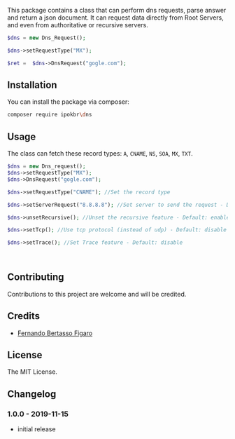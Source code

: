 This package contains a class that can perform dns requests, parse answer and return a json document. It can request data directly from Root Servers, and even from authoritative or recursive servers.

```php
$dns = new Dns_Request();

$dns->setRequestType("MX");

$ret =  $dns->DnsRequest("gogle.com");
```
 
## Installation

You can install the package via composer:

```bash
composer require ipokbr\dns
```

## Usage

The class can fetch these record types: `A`, `CNAME`, `NS`, `SOA`, `MX`, `TXT`.

``` php
$dns = new Dns_request();
$dns->setRequestType("MX");
$dns->DnsRequest("gogle.com");

$dns->setRequestType("CNAME"); //Set the record type

$dns->setServerRequest("8.8.8.8"); //Set server to send the request - Default: none

$dns->unsetRecursive(); //Unset the recursive feature - Default: enable

$dns->setTcp(); //Use tcp protocol (instead of udp) - Default: disable

$dns->setTrace(); //Set Trace feature - Default: disable

 
```

## Contributing

Contributions to this project are welcome and will be credited.


## Credits

- [Fernando Bertasso Figaro](https://github.com/ipokbr)


## License

The MIT License.


## Changelog

### 1.0.0 - 2019-11-15

- initial release

